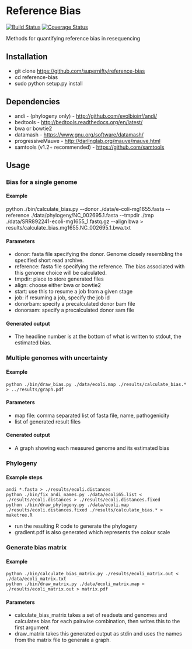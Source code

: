 # Reference Bias
[![Build Status](https://travis-ci.org/supernifty/reference-bias.svg?branch=master)](https://travis-ci.org/supernifty/mgsa)
[![Coverage Status](https://coveralls.io/repos/supernifty/reference-bias/badge.svg?branch=master&service=github)](https://coveralls.io/github/supernifty/reference-bias?branch=master)

Methods for quantifying reference bias in resequencing

## Installation

* git clone https://github.com/supernifty/reference-bias
* cd reference-bias
* sudo python setup.py install

## Dependencies

* andi - (phylogeny only) - http://github.com/evolbioinf/andi/
* bedtools - http://bedtools.readthedocs.org/en/latest/
* bwa or bowtie2
* datamash - https://www.gnu.org/software/datamash/
* progressiveMauve - http://darlinglab.org/mauve/mauve.html
* samtools (v1.2+ recommended) - https://github.com/samtools

## Usage

### Bias for a single genome

#### Example
python ./bin/calculate_bias.py --donor ./data/e-coli-mg1655.fasta --reference ./data/phylogeny/NC_002695.1.fasta --tmpdir ./tmp ./data/SRR892241-ecoli-mg1655_1.fastq.gz --align bwa > results/calculate_bias.mg1655.NC_002695.1.bwa.txt

#### Parameters

* donor: fasta file specifying the donor. Genome closely resembling the specified short read archive.
* reference: fasta file specifying the reference. The bias associated with this genome choice will be calculated.
* tmpdir: place to store generated files
* align: choose either bwa or bowtie2
* start: use this to resume a job from a given stage
* job: if resuming a job, specify the job id
* donorbam: specify a precalculated donor bam file
* donorsam: specify a precalculated donor sam file

#### Generated output

* The headline number is at the bottom of what is written to stdout, the estimated bias.

### Multiple genomes with uncertainty

#### Example

`python ./bin/draw_bias.py ./data/ecoli.map ./results/calculate_bias.* > ../results/graph.pdf`

#### Parameters

* map file: comma separated list of fasta file, name, pathogenicity
* list of generated result files

#### Generated output

* A graph showing each measured genome and its estimated bias

### Phylogeny 

#### Example steps

```
andi *.fasta > ./results/ecoli.distances
python ./bin/fix_andi_names.py ./data/ecoli65.list < ./results/ecoli.distances > ./results/ecoli.distances.fixed
python ./bin/draw_phylogeny.py ./data/ecoli.map ./results/ecoli.distances.fixed ./results/calculate_bias.* > maketree.R
```

* run the resulting R code to generate the phylogeny
* gradient.pdf is also generated which represents the colour scale

### Generate bias matrix

#### Example

```
python ./bin/calculate_bias_matrix.py ./results/ecoli_matrix.out < ./data/ecoli_matrix.txt
python ./bin/draw_matrix.py ./data/ecoli_matrix.map < ./results/ecoli_matrix.out > matrix.pdf
```

#### Parameters
* calculate_bias_matrix takes a set of readsets and genomes and calculates bias for each pairwise combination, then writes this to the first argument
* draw_matrix takes this generated output as stdin and uses the names from the matrix file to generate a graph.


